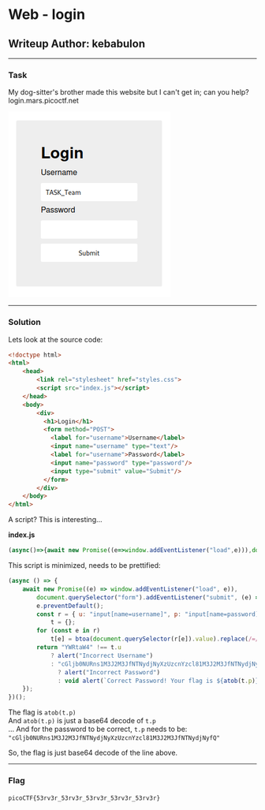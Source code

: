 # Web - login
## Writeup Author: kebabulon

---

### Task
My dog-sitter's brother made this website but I can't get in; can you help?  
login.mars.picoctf.net

![login site](./assets/images/login_1.png)

---

### Solution

Lets look at the source code:  

```html
<!doctype html>
<html>
    <head>
        <link rel="stylesheet" href="styles.css">
        <script src="index.js"></script>
    </head>
    <body>
        <div>
          <h1>Login</h1>
          <form method="POST">
            <label for="username">Username</label>
            <input name="username" type="text"/>
            <label for="username">Password</label>
            <input name="password" type="password"/>
            <input type="submit" value="Submit"/>
          </form>
        </div>
    </body>
</html>
```

A script? This is interesting...

**index.js**
```js
(async()=>{await new Promise((e=>window.addEventListener("load",e))),document.querySelector("form").addEventListener("submit",(e=>{e.preventDefault();const r={u:"input[name=username]",p:"input[name=password]"},t={};for(const e in r)t[e]=btoa(document.querySelector(r[e]).value).replace(/=/g,"");return"YWRtaW4"!==t.u?alert("Incorrect Username"):"cGljb0NURns1M3J2M3JfNTNydjNyXzUzcnYzcl81M3J2M3JfNTNydjNyfQ"!==t.p?alert("Incorrect Password"):void alert(`Correct Password! Your flag is ${atob(t.p)}.`)}))})();
```

This script is minimized, needs to be prettified:

```js
(async () => {
    await new Promise((e) => window.addEventListener("load", e)),
        document.querySelector("form").addEventListener("submit", (e) => {
		e.preventDefault();
		const r = { u: "input[name=username]", p: "input[name=password]" },
		    t = {};
		for (const e in r)
		    t[e] = btoa(document.querySelector(r[e]).value).replace(/=/g, "");
		return "YWRtaW4" !== t.u
		    ? alert("Incorrect Username")
		    : "cGljb0NURns1M3J2M3JfNTNydjNyXzUzcnYzcl81M3J2M3JfNTNydjNyfQ" !== t.p
		      ? alert("Incorrect Password")
		      : void alert(`Correct Password! Your flag is ${atob(t.p)}.`);
    });
})();
```

The flag is ```atob(t.p)```  
And ```atob(t.p)``` is just a base64 decode of ```t.p```  
... And for the password to be correct, ```t.p``` needs to be:  
```"cGljb0NURns1M3J2M3JfNTNydjNyXzUzcnYzcl81M3J2M3JfNTNydjNyfQ"```

So, the flag is just base64 decode of the line above.

---

### Flag

```
picoCTF{53rv3r_53rv3r_53rv3r_53rv3r_53rv3r}
```
